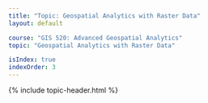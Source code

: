```yaml
---
title: "Topic: Geospatial Analytics with Raster Data"
layout: default

course: "GIS 520: Advanced Geospatial Analytics"
topic: "Geospatial Analytics with Raster Data"

isIndex: true
indexOrder: 3
---
```


{% include topic-header.html %}